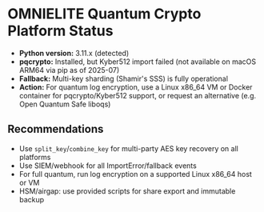 # OMNIELITE Quantum Crypto Platform Status

- **Python version:** 3.11.x (detected)
- **pqcrypto:** Installed, but Kyber512 import failed (not available on macOS ARM64 via pip as of 2025-07)
- **Fallback:** Multi-key sharding (Shamir's SSS) is fully operational
- **Action:** For quantum log encryption, use a Linux x86_64 VM or Docker container for pqcrypto/Kyber512 support, or request an alternative (e.g. Open Quantum Safe liboqs)

## Recommendations
- Use `split_key`/`combine_key` for multi-party AES key recovery on all platforms
- Use SIEM/webhook for all ImportError/fallback events
- For full quantum, run log encryption on a supported Linux x86_64 host or VM
- HSM/airgap: use provided scripts for share export and immutable backup
